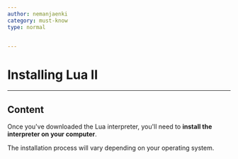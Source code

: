 ```yaml
---
author: nemanjaenki
category: must-know
type: normal


---
```


# Installing Lua II

---

## Content

Once you've downloaded the Lua interpreter, you'll need to **install the interpreter on your computer**. 

The installation process will vary depending on your operating system.

